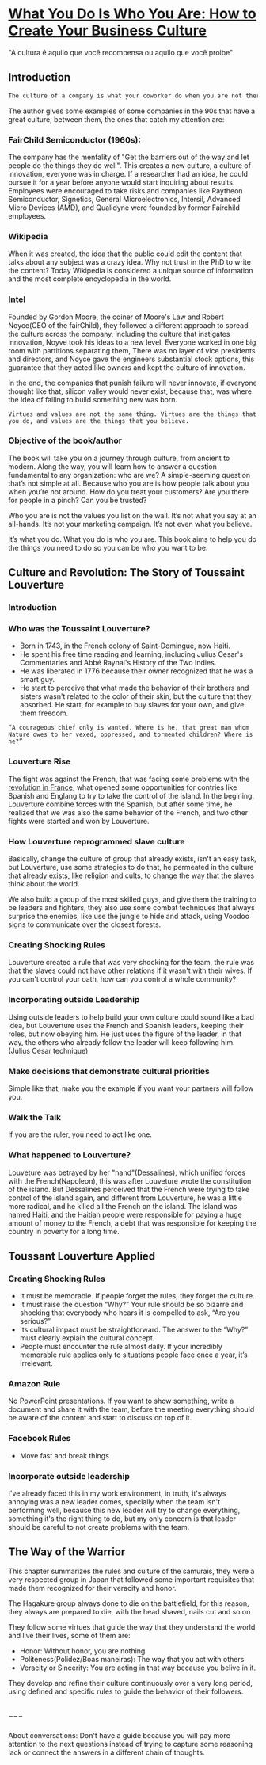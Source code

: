 # [What You Do Is Who You Are: How to Create Your Business Culture](https://www.amazon.com/What-You-Do-Is-Who-You-Are-audiobook/dp/B07XVPLHV9/ref=sr_1_1?hvadid=616989085178&hvdev=c&hvlocint=9024264&hvlocphy=1031859&hvnetw=g&hvqmt=e&hvrand=10638785214272443872&hvtargid=kwd-832416064946&hydadcr=15283_13597278&keywords=who+you+are+is+what+you+do&qid=1707069814&sr=8-1)

"A cultura é aquilo que você recompensa ou aquilo que você proibe"

## Introduction

```txt
The culture of a company is what your coworker do when you are not there. It's the way that they behave when you are not watching, and the path that they choose when they have to make a decision.
```

The author gives some examples of some companies in the 90s that have a great culture, between them, the ones that catch my attention are:

### FairChild Semiconductor (1960s):

The company has the mentality of "Get the barriers out of the way and let people do the things they do well". This creates a new culture, a culture of innovation, everyone was in charge. If a researcher had an idea, he could pursue it for a year before anyone would start inquiring about results. Employees were encouraged to take risks and companies like Raytheon Semiconductor, Signetics, General Microelectronics, Intersil, Advanced Micro Devices (AMD), and Qualidyne were founded by former Fairchild employees.

### Wikipedia

When it was created, the idea that the public could edit the content that talks about any subject was a crazy idea. Why not trust in the PhD to write the content? Today Wikipedia is considered a unique source of information and the most complete encyclopedia in the world.

### Intel

Founded by Gordon Moore, the coiner of Moore's Law and Robert Noyce(CEO of the fairChild), they followed a different approach to spread the culture across the company, including the culture that instigates innovation, Noyve took his ideas to a new level. Everyone worked in one big room with partitions separating them, There was no layer of vice presidents and directors, and Noyce gave the engineers substantial stock options, this guarantee that they acted like owners and kept the culture of innovation.


In the end, the companies that punish failure will never innovate, if everyone thought like that, silicon valley would never exist, because that, was where the idea of failing to build something new was born.

    Virtues and values are not the same thing. Virtues are the things that you do, and values are the things that you believe.

### Objective of the book/author

The book will take you on a journey through culture, from ancient to modern. Along the way, you will learn how to answer a question fundamental to any organization: who are we? A simple-seeming question that’s not simple at all. Because who you are is how people talk about you when you’re not around. How do you treat your customers? Are you there for people in a pinch? Can you be trusted?

Who you are is not the values you list on the wall. It’s not what you say at an all-hands. It’s not your marketing campaign. It’s not even what you believe.

It’s what you do. What you do is who you are. This book aims to help you do the things you need to do so you can be who you want to be.

## Culture and Revolution: The Story of Toussaint Louverture

### Introduction

### Who was the Toussaint Louverture?

- Born in 1743, in the French colony of Saint-Domingue, now Haiti.
- He spent his free time reading and learning, including Julius Cesar's Commentaries and Abbé Raynal's History of the Two Indies.
- He was liberated in 1776 because their owner recognized that he was a smart guy.
- He start to perceive that what made the behavior of their brothers and sisters wasn't related to the color of their skin, but the culture that they absorbed. He start, for example to buy slaves for your own, and give them freedom.

```
“A courageous chief only is wanted. Where is he, that great man whom Nature owes to her vexed, oppressed, and tormented children? Where is he?”
```

### Louverture Rise

The fight was against the French, that was facing some problems with the [revolution in France](https://www.britannica.com/event/French-Revolution/Events-of-1789), what opened some opportunities for contries like Spanish and Englang to try to take the control of the island. In the begining, Louverture combine forces with the Spanish, but after some time, he realized that we was also the same behavior of the French, and two other fights were started and won by Louverture.

### How Louverture reprogrammed slave culture

Basically, change the culture of group that already exists, isn't an easy task, but Louverture, use some strategies to do that, he permeated in the culture that already exists, like religion and cults, to change the way that the slaves think about the world.

We also build a group of the most skilled guys, and give them the training to be leaders and fighters, they also use some combat techniques that always surprise the enemies, like use the jungle to hide and attack, using Voodoo signs to communicate over the closest forests.

### Creating Shocking Rules

Louverture created a rule that was very shocking for the team, the rule was that the slaves could not have other relations if it wasn't with their wives. If you can't control your oath, how can you control a whole community?

### Incorporating outside Leadership

Using outside leaders to help build your own culture could sound like a bad idea, but Louverture uses the French and Spanish leaders, keeping their roles, but now obeying him. He just uses the figure of the leader, in that way, the others who already follow the leader will keep following him. (Julius Cesar technique)

### Make decisions that demonstrate cultural priorities

Simple like that, make you the example if you want your partners will follow you.

### Walk the Talk

If you are the ruler, you need to act like one.

### What happened to Louverture?

Louveture was betrayed by her "hand"(Dessalines), which unified forces with the French(Napoleon), this was after Louveture wrote the constitution of the island. But Dessalines perceived that the French were trying to take control of the island again, and different from Louverture, he was a little more radical, and he killed all the French on the island. The island was named Haiti, and the Haitian people were responsible for paying a huge amount of money to the French, a debt that was responsible for keeping the country in poverty for a long time.

## Toussant Louverture Applied

### Creating Shocking Rules

* It must be memorable. If people forget the rules, they forget the culture.
* It must raise the question “Why?” Your rule should be so bizarre and shocking that everybody who hears it is compelled to ask, “Are you serious?”
* Its cultural impact must be straightforward. The answer to the “Why?” must clearly explain the cultural concept.
* People must encounter the rule almost daily. If your incredibly memorable rule applies only to situations people face once a year, it’s irrelevant.


### Amazon Rule

No PowerPoint presentations. If you want to show something, write a document and share it with the team, before the meeting everything should be aware of the content and start to discuss on top of it.

### Facebook Rules

- Move fast and break things


### Incorporate outside leadership

I've already faced this in my work environment, in truth, it's always annoying was a new leader comes, specially when the team isn't performing well, because this new leader will try to change everything, something it's the right thing to do, but my only concern is that leader should be careful to not create problems with the team.

## The Way of the Warrior
This chapter summarizes the rules and culture of the samurais, they were a very respected group in Japan that followed some important requisites that made them recognized for their veracity and honor.

The Hagakure group always done to die on the battlefield, for this reason, they always are prepared to die, with the head shaved, nails cut and so on

They follow some virtues that guide the way that they understand the world and live their lives, some of them are:

- Honor: Without honor, you are nothing
- Politeness(Polidez/Boas maneiras): The way that you act with others
- Veracity or Sincerity: You are acting in that way because you belive in it.

They develop and refine their culture continuously over a very long period, using defined and specific rules to guide the behavior of their followers.

## ---

About conversations: Don't have a guide because you will pay more attention to the next questions instead of trying to capture some reasoning lack or connect the answers in a different chain of thoughts.
